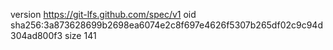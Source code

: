 version https://git-lfs.github.com/spec/v1
oid sha256:3a873628699b2698ea6074e2c8f697e4626f5307b265df02c9c94d304ad800f3
size 141
